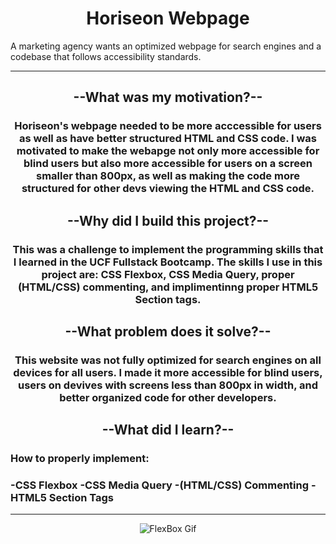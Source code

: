 <h1 align="center">
    Horiseon Webpage
</h1>
A marketing agency wants an optimized webpage for search engines and a codebase that follows accessibility standards.

-------------------------------------------------------------------------------------------------
<h2 align="center">
    --What was my motivation?--
</h2>
<h3 align="center">
Horiseon's webpage needed to be more acccessible for users as well as have better structured HTML and CSS code. I was motivated to make the webapge not only more accessible for blind users but also more accessible for users on a screen smaller than 800px, as well as making the code more structured for other devs viewing the HTML and CSS code.
</h3>
<h2 align="center">
    --Why did I build this project?--
</h2>
<h3 align="center">
This was a challenge to implement the programming skills that I learned in the UCF Fullstack Bootcamp. The skills I use in this project are: CSS Flexbox, CSS Media Query, proper (HTML/CSS) commenting, and implimentinng proper HTML5 Section tags.
</h3>
<h2 align="center">
--What problem does it solve?--
</h2>
<h3 align="center">
This website was not fully optimized for search engines on all devices for all users. I made it more accessible for blind users, users on devives with screens less than 800px in width, and better organized code for other developers.
</h3>
<h2 align="center">
--What did I learn?--
</h2>
<h3 font-type="bold">
  How to properly implement:
</h3>
<h3>
    -CSS Flexbox
    -CSS Media Query
    -(HTML/CSS) Commenting
    -HTML5 Section Tags
</h3>

-------------------------------------------------------------------------------------------------

<p align="center">
  <img src="https://www.lambdatest.com/blog/wp-content/uploads/2021/06/ezgif.com-gif-maker-3.gif" alt="FlexBox Gif"/>
</p>
